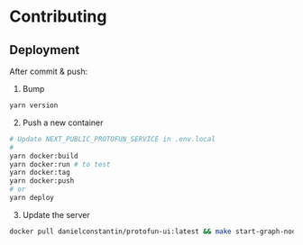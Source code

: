 # Contributing

## Deployment

After commit & push:

1. Bump

  ```sh
  yarn version
  ```

2. Push a new container

  ```sh
  # Update NEXT_PUBLIC_PROTOFUN_SERVICE in .env.local
  #
  yarn docker:build
  yarn docker:run # to test
  yarn docker:tag
  yarn docker:push
  # or 
  yarn deploy
  ```

3. Update the server

  ```sh
  docker pull danielconstantin/protofun-ui:latest && make start-graph-node
  ```
